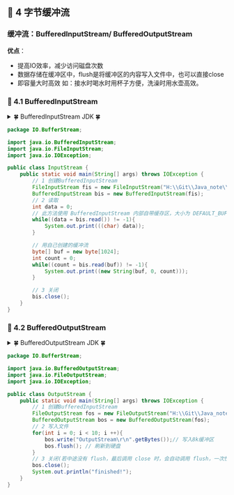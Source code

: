 ## &#127800; 4 字节缓冲流
### 缓冲流：BufferedInputStream/ BufferedOutputStream
**优点**：
- 提高IO效率，减少访问磁盘次数
- 数据存储在缓冲区中，flush是将缓冲区的内容写入文件中，也可以直接close
- 即容量大时高效 如：接水时喝水时用杯子方便，洗澡时用水壶高效。<br>
### &#127803; 4.1 BufferedInputStream
<details>
<summary> &#127808; BufferedInputStream JDK &#127808;</summary>

**JDK**
- java.lang.Object 
  - java.io.InputStream 
    - java.io.FilterInputStream 
      - java.io.BufferedInputStream 
- 内部成员变量
  - protected byte[]  **buf**: 存储数据的内部缓冲区数组。 
  - protected int  **count**: 索引一大于缓冲区中最后一个有效字节的索引。  
  - protected int  **marklimit**: mark方法调用后，最大超前允许，后续调用 reset方法失败。  
  - protected int  **markpos**: pos字段在最后一个 mark方法被调用时的值。
  - protected int   **pos**: 缓冲区中的当前位置。  
- 构造方法
  - **BufferedInputStream(InputStream in)**：创建一个 BufferedInputStream并保存其参数，输入流 in ，供以后使用。 
  - **BufferedInputStream(InputStream in, int size)**：创建 BufferedInputStream具有指定缓冲区大小，并保存其参数，输入流 in ，供以后使用。 
- 常用方法
  - **int available()** :返回从该输入流中可以读取（或跳过）的字节数的估计值，而不会被下一次调用此输入流的方法阻塞。  
  - **void close()**:关闭此输入流并释放与流相关联的任何系统资源。  
  - **void mark(int readlimit)**:见的总承包 mark的方法 InputStream 。  
  - **boolean markSupported()**: 测试这个输入流是否支持 mark和 reset方法。  
  - **int read()**: 见 read法 InputStream的一般合同。 
  - **int read(byte[] b, int off, int len)**: 从给定的偏移开始，将字节输入流中的字节读入指定的字节数组。 
  - **void reset()**: 见 reset法 InputStream的一般合同。  
  - **long skip(long n)**: 见 skip法 InputStream的一般合同。  
</details>

```java
package IO.BufferStream;

import java.io.BufferedInputStream;
import java.io.FileInputStream;
import java.io.IOException;

public class InputStream {
    public static void main(String[] args) throws IOException {
        // 1 创建BufferedInputStream
        FileInputStream fis = new FileInputStream("H:\\Git\\Java_note\\IO\\3.字节流\\BufferedInputStream.md");
        BufferedInputStream bis = new BufferedInputStream(fis);
        // 2 读取
        int data = 0;
        // 此方法使用 BufferedInputStream 内部自带缓存区，大小为 DEFAULT_BUFFER_SIZE = 8192
        while((data = bis.read()) != -1){
            System.out.print(((char) data));
        }

        // 用自己创建的缓冲流
        byte[] buf = new byte[1024];
        int count = 0;
        while((count = bis.read(buf)) != -1){
            System.out.print((new String(buf, 0, count)));
        }

        // 3 关闭
        bis.close();
    }
}
```

### &#127803; 4.2 BufferedOutputStream
<details>
<summary> &#127808; BufferedOutputStream JDK &#127808;</summary>

**JDK**
- java.lang.Object 
  - java.io.InputStream 
    - java.io.FilterInputStream 
      - java.io.BufferedOutputStream 
- 内部成员变量
  - protected byte[] **buf**: 存储数据的内部缓冲区。
  - protected int **count**: 缓冲区中有效字节的数量。  
- 构造方法
  - **BufferedOutputStream(OutputStream out)**: 创建一个新的缓冲输出流，以将数据写入指定的底层输出流。  
  - **BufferedOutputStream(OutputStream out, int size)**: 创建一个新的缓冲输出流，以便以指定的缓冲区大小将数据写入指定的底层输出流。  

- 常用方法
  - **void flush()**: 刷新缓冲输出流。  
  - **void write(byte[] b, int off, int len)**: 从指定的字节数组写入 len个字节，从偏移 off开始到缓冲的输出流。  
  - **void write(int b)**: 将指定的字节写入缓冲的输出流。  
</details>


```java
package IO.BufferStream;

import java.io.BufferedOutputStream;
import java.io.FileOutputStream;
import java.io.IOException;

public class OutputStream {
    public static void main(String[] args) throws IOException {
        // 1 创建BufferedInputStream
        FileOutputStream fos = new FileOutputStream("H:\\Git\\Java_note\\IO\\3.字节流\\BufferedOutputStream.md");
        BufferedOutputStream bos = new BufferedOutputStream(fos);
        // 2 写入文件
        for(int i = 0; i < 10; i ++){
            bos.write("OutputStream\r\n".getBytes());// 写入8k缓冲区
            bos.flush(); // 刷新到硬盘
        }
        // 3 关闭(若中途没有 flush，最后调用 close 时，会自动调用 flush，一次性刷新)
        bos.close();
        System.out.println("finished!");
    }
}
```